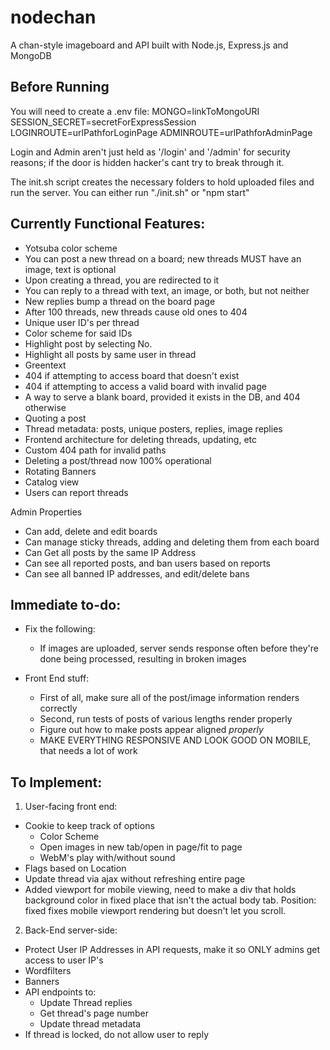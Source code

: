 # nodechan
A chan-style imageboard and API built with Node.js, Express.js and MongoDB

## Before Running
You will need to create a .env file:
MONGO=linkToMongoURI
SESSION_SECRET=secretForExpressSession
LOGINROUTE=urlPathforLoginPage
ADMINROUTE=urlPathforAdminPage

Login and Admin aren't just held as '/login' and '/admin' for security reasons; if the door is hidden hacker's cant try to break through it.

The init.sh script creates the necessary folders to hold uploaded files and run the server. You can either run "./init.sh" or "npm start"

## Currently Functional Features:

+ Yotsuba color scheme
+ You can post a new thread on a board; new threads MUST have an image, text is optional
+ Upon creating a thread, you are redirected to it
+ You can reply to a thread with text, an image, or both, but not neither
+ New replies bump a thread on the board page
+ After 100 threads, new threads cause old ones to 404
+ Unique user ID's per thread
+ Color scheme for said IDs
+ Highlight post by selecting No.
+ Highlight all posts by same user in thread
+ Greentext
+ 404 if attempting to access board that doesn't exist
+ 404 if attempting to access a valid board with invalid page
+ A way to serve a blank board, provided it exists in the DB, and 404 otherwise 
+ Quoting a post
+ Thread metadata: posts, unique posters, replies, image replies 
+ Frontend architecture for deleting threads, updating, etc
+ Custom 404 path for invalid paths
+ Deleting a post/thread now 100% operational
+ Rotating Banners
+ Catalog view
+ Users can report threads

Admin Properties
+ Can add, delete and edit boards
+ Can manage sticky threads, adding and deleting them from each board
+ Can Get all posts by the same IP Address
+ Can see all reported posts, and ban users based on reports
+ Can see all banned IP addresses, and edit/delete bans

## Immediate to-do: 
+ Fix the following:
    + If images are uploaded, server sends response often before they're done being processed, resulting in broken images

+ Front End stuff:
    + First of all, make sure all of the post/image information renders correctly
    + Second, run tests of posts of various lengths render properly
    + Figure out how to make posts appear aligned *properly*
    + MAKE EVERYTHING RESPONSIVE AND LOOK GOOD ON MOBILE, that needs a lot of work


## To Implement:
1. User-facing front end:
+ Cookie to keep track of options
    + Color Scheme
    + Open images in new tab/open in page/fit to page
    + WebM's play with/without sound
+ Flags based on Location
+ Update thread via ajax without refreshing entire page
+ Added viewport for mobile viewing, need to make a div that holds background color in fixed place that isn't the actual body tab. Position: fixed fixes mobile viewport rendering but doesn't let you scroll.

2. Back-End server-side:
+ Protect User IP Addresses in API requests, make it so ONLY admins get access to user IP's
+ Wordfilters
+ Banners
+ API endpoints to:
    + Update Thread replies
    + Get thread's page number
    + Update thread metadata
+ If thread is locked, do not allow user to reply

